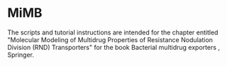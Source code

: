# MiMB
The scripts and tutorial instructions are intended for the chapter entitled "Molecular Modeling of Multidrug Properties of Resistance Nodulation Division (RND) Transporters" for the book Bacterial multidrug exporters , Springer.
